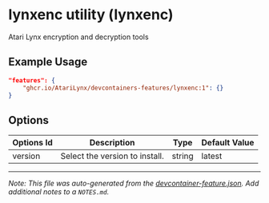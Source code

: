 
# lynxenc utility (lynxenc)

Atari Lynx encryption and decryption tools

## Example Usage

```json
"features": {
    "ghcr.io/AtariLynx/devcontainers-features/lynxenc:1": {}
}
```

## Options

| Options Id | Description | Type | Default Value |
|-----|-----|-----|-----|
| version | Select the version to install. | string | latest |



---

_Note: This file was auto-generated from the [devcontainer-feature.json](https://github.com/AtariLynx/devcontainers-features/blob/main/src/lynxenc/devcontainer-feature.json).  Add additional notes to a `NOTES.md`._
